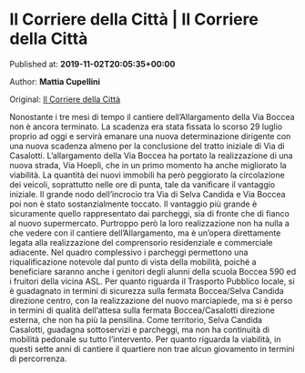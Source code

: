 
# Il Corriere della Città | Il Corriere della Città

Published at: **2019-11-02T20:05:35+00:00**

Author: **Mattia Cupellini**

Original: [Il Corriere della Città](https://www.ilcorrieredellacitta.com/ultime-notizie/198025.html)

Nonostante i tre mesi di tempo il cantiere dell’Allargamento della Via Boccea non è ancora terminato.
La scadenza era stata fissata lo scorso 29 luglio proprio ad oggi e servirà emanare una nuova determinazione dirigente con una nuova scadenza almeno per la conclusione del tratto iniziale di Via di Casalotti.
L’allargamento della Via Boccea ha portato la realizzazione di una nuova strada, Via Hoepli, che in un primo momento ha anche migliorato la viabilità.
La quantità dei nuovi immobili ha però peggiorato la circolazione dei veicoli, soprattutto nelle ore di punta, tale da vanificare il vantaggio iniziale.
Il grande nodo dell’incrocio tra Via di Selva Candida e Via Boccea poi non è stato sostanzialmente toccato.
Il vantaggio più grande è sicuramente quello rappresentato dai parcheggi, sia di fronte che di fianco al nuovo supermercato.
Purtroppo però la loro realizzazione non ha nulla a che vedere con il cantiere dell’Allargamento, ma è un’opera direttamente legata alla realizzazione del comprensorio residenziale e commerciale adiacente.
Nel quadro complessivo i parcheggi permettono una riqualificazione notevole dal punto di vista della mobilità, poiché a beneficiare saranno anche i genitori degli alunni della scuola Boccea 590 ed i fruitori della vicina ASL.
Per quanto riguarda il Trasporto Pubblico locale, si è guadagnato in termini di sicurezza sulla fermata Boccea/Selva Candida direzione centro, con la realizzazione del nuovo marciapiede, ma si è perso in termini di qualità dell’attesa sulla fermata Boccea/Casalotti direzione esterna, che non ha più la pensilina.
Come territorio, Selva Candida Casalotti, guadagna sottoservizi e parcheggi, ma non ha continuità di mobilità pedonale su tutto l’intervento.
Per quanto riguarda la viabilità, in questi sette anni di cantiere il quartiere non trae alcun giovamento in termini di percorrenza.
 
